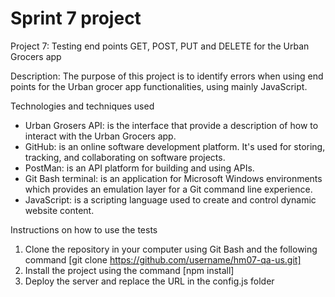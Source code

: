 # Sprint 7 project
Project 7: Testing end points GET, POST, PUT and DELETE for the Urban Grocers app 

Description:
The purpose of this project is to identify errors when using end points for the Urban grocer app functionalities, using mainly JavaScript. 

Technologies and techniques used
- Urban Grosers API: is the interface that provide a description of how to interact with the Urban Grocers app.
- GitHub: is an online software development platform. It's used for storing, tracking, and collaborating on software projects.
- PostMan: is an API platform for building and using APIs.
- Git Bash terminal: is an application for Microsoft Windows environments which provides an emulation layer for a Git command line experience.
- JavaScript: is a scripting language used to create and control dynamic website content.

Instructions on how to use the tests 
1. Clone the repository in your computer using Git Bash and the following command [git clone https://github.com/username/hm07-qa-us.git]
2. Install the project using the command [npm install]
3. Deploy the server and replace the URL in the config.js folder
